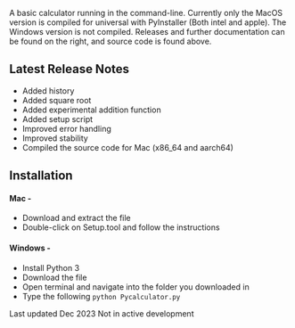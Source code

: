 A basic calculator running in the command-line. Currently only the MacOS version is compiled for universal with PyInstaller (Both intel and apple). The Windows version is not compiled. Releases and further documentation can be found on the right, and source code is found above.

## Latest Release Notes

- Added history
- Added square root
- Added experimental addition function
- Added setup script
- Improved error handling
- Improved stability
- Compiled the source code for Mac (x86_64 and aarch64)

## Installation

#### Mac -

- Download and extract the file
- Double-click on Setup.tool and follow the instructions

#### Windows -

- Install Python 3
- Download the file
- Open terminal and navigate into the folder you downloaded in
- Type the following
  `python Pycalculator.py`

Last updated Dec 2023
Not in active development
